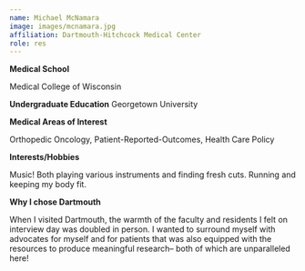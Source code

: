 ```yaml
---
name: Michael McNamara 
image: images/mcnamara.jpg
affiliation: Dartmouth-Hitchcock Medical Center
role: res 
---
```


**Medical School**

Medical College of Wisconsin 

**Undergraduate Education**
Georgetown University

**Medical Areas of Interest**

Orthopedic Oncology, Patient-Reported-Outcomes, Health Care Policy 

**Interests/Hobbies**

Music! Both playing various instruments and finding fresh cuts. Running and keeping my body fit.

**Why I chose Dartmouth**

When I visited Dartmouth, the warmth of the faculty and residents I felt on interview day was doubled in person. I wanted to surround myself with advocates for myself and for patients that was also equipped with the resources to produce meaningful research– both of which are unparalleled here!
